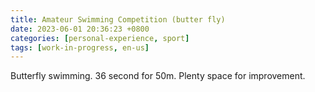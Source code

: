 ```yaml
---
title: Amateur Swimming Competition (butter fly)
date: 2023-06-01 20:36:23 +0800
categories: [personal-experience, sport]
tags: [work-in-progress, en-us]
---
```


Butterfly swimming. 36 second for 50m. Plenty space for improvement.


